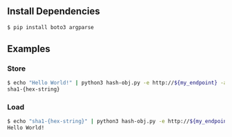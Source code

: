## Install Dependencies
```bash
$ pip install boto3 argparse
```

## Examples
### Store
```bash
$ echo "Hello World!" | python3 hash-obj.py -e http://${my_endpoint} -a ${access_key} -s ${secret_key}
sha1-{hex-string}
```
### Load
```bash
$ echo "sha1-{hex-string}" | python3 hash-obj.py -e http://${my_endpoint} -a ${access_key} -s ${secret_key}
Hello World!
```
